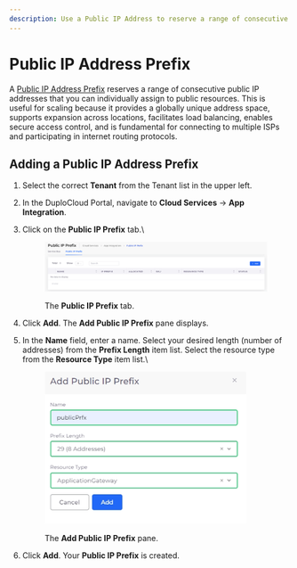 ```yaml
---
description: Use a Public IP Address to reserve a range of consecutive public IPs
---
```


# Public IP Address Prefix

A [Public IP Address Prefix](https://learn.microsoft.com/en-us/azure/virtual-network/ip-services/public-ip-address-prefix) reserves a range of consecutive public IP addresses that you can individually assign to public resources. This is useful for scaling because it provides a globally unique address space, supports expansion across locations, facilitates load balancing, enables secure access control, and is fundamental for connecting to multiple ISPs and participating in internet routing protocols.

## Adding a Public IP Address Prefix

1. Select the correct **Tenant** from the Tenant list in the upper left.
2. In the DuploCloud Portal, navigate to **Cloud Services** -> **App Integration**.&#x20;
3.  Click on the **Public IP Prefix** tab.\


    <figure><img src="../../.gitbook/assets/Screenshot (223).png" alt=""><figcaption><p>The <strong>Public IP Prefix</strong> tab.</p></figcaption></figure>
4. Click **Add**. The **Add Public IP Prefix** pane displays.
5.  In the **Name** field, enter a name. Select your desired length (number of addresses) from the **Prefix Length** item list. Select the resource type from the **Resource Type** item list.\


    <div align="left"><figure><img src="../../.gitbook/assets/add prefix (1).png" alt="" width="362"><figcaption><p>The <strong>Add Public IP Prefix</strong> pane.</p></figcaption></figure></div>
6. Click **Add**. Your **Public IP Prefix** is created.&#x20;

